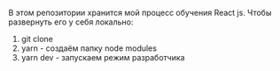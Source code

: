 В этом репозитории хранится мой процесс обучения React js. Чтобы развернуть его у себя локально:
1. git clone
2. yarn - создаём папку node modules
3. yarn dev - запускаем режим разработчика
